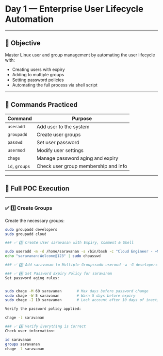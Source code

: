 #  Day 1 — Enterprise User Lifecycle Automation

---

## 🎯 Objective

Master Linux user and group management by automating the user lifecycle with:

- Creating users with expiry
- Adding to multiple groups
- Setting password policies
- Automating the full process via shell script

---

## 📌 Commands Practiced

| Command      | Purpose                                  |
|--------------|-------------------------------------------|
| `useradd`    | Add user to the system                    |
| `groupadd`   | Create user groups                        |
| `passwd`     | Set user password                         |
| `usermod`    | Modify user settings                      |
| `chage`      | Manage password aging and expiry          |
| `id`, `groups` | Check user group membership and info   |

---

## 🔧 Full POC Execution

---

### ✅ 1️⃣ Create Groups

Create the necessary groups:

```bash
sudo groupadd developers
sudo groupadd cloud

### ✅ 2️⃣ Create User saravanan with Expiry, Comment & Shell

sudo useradd -m -d /home/saravanan -s /bin/bash -c "Cloud Engineer - +91-9876543210" -e 2025-07-31 saravanan
echo "saravanan:Welcome@123" | sudo chpasswd

### ✅ 3️⃣ Add saravanan to Multiple Groupssudo usermod -a -G developers,cloud saravanan

### ✅ 4️⃣ Set Password Expiry Policy for saravanan
Set password aging rules:


sudo chage -M 60 saravanan       # Max days before password change
sudo chage -W 5 saravanan        # Warn 5 days before expiry
sudo chage -I 10 saravanan       # Lock account after 10 days of inactivity

Verify the password policy applied:

chage -l saravanan

### ✅ 5️⃣ Verify Everything is Correct
Check user information:

id saravanan
groups saravanan
chage -l saravanan

